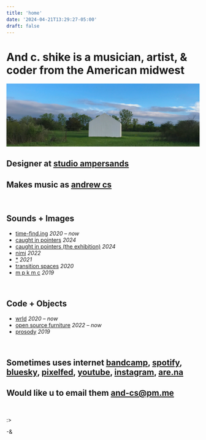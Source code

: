 ```yaml
---
title: 'home'
date: '2024-04-21T13:29:27-05:00'
draft: false
---
```


# And c. shike is a musician, artist, & coder from the American midwest

![A large white concrete sculpture of a house in a prairie](house-divided.png)


## Designer at [studio ampersands](https://ampersands.space/)
## Makes music as [andrew cs](https://andrewcs.bandcamp.com/)

<br>

## Sounds + Images
- [time-find.ing](https://time-find.ing) _2020 – now_
- [caught in pointers](https://leavingrecords.com/caught-in-pointers) _2024_
- [caught in pointers (the exhibition)](https://pointers.space/) _2024_
- [nimi](https://cached.media/nimi) _2022_
- [*](https://leavingrecords.com/asterisk) _2021_
- [transition spaces](https://andrewcs.bandcamp.com/album/transition-spaces) _2020_
- [m p k m c](https://andrewcs.bandcamp.com/album/m-p-k-m-c) _2019_

<br>

## Code + Objects
- [wrld](./wrld) _2020 – now_
- [open source furniture](./furniture) _2022 – now_
- [prosody](https://github.com/andr-ew/prosody) _2019_

<br>

## Sometimes uses internet [bandcamp](https://andrewcs.bandcamp.com/), [spotify](https://open.spotify.com/artist/7Fv7NaEJyV1PKy9PURdZFx), [bluesky](), [pixelfed](), [youtube](https://www.youtube.com/@andrewcs_), [instagram](https://instagram.com/@_and.rew__), [are.na](https://www.are.na/andrew-cs)
## Would like u to email them [and-cs@pm.me](mailto:and-cs@pm.me)
<br>

:>

-&


